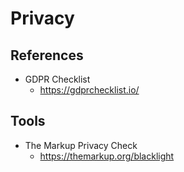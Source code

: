 # Privacy


## References

- GDPR Checklist
  - <https://gdprchecklist.io/>

## Tools

- The Markup Privacy Check
  - <https://themarkup.org/blacklight>